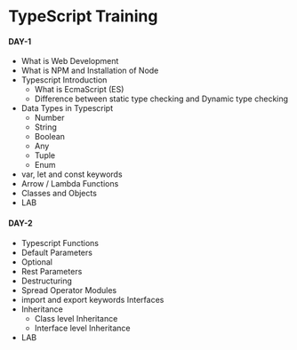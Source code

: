 # TypeScript Training

#### DAY-1	
* What is Web Development	
* What is NPM and Installation of Node	
* Typescript Introduction	
  * What is EcmaScript (ES)	
  * Difference between static type checking and Dynamic type checking	
* Data Types in Typescript	
  * Number	
  * String	
  * Boolean	
  * Any	
  * Tuple	
  * Enum	
* var, let and const keywords	
* Arrow / Lambda Functions	
* Classes and Objects	
* LAB	

#### DAY-2	
* Typescript Functions	
* Default Parameters	
* Optional	
* Rest Parameters 
* Destructuring 
* Spread Operator Modules	
* import and export keywords Interfaces	
* Inheritance	
  * Class level Inheritance
  * Interface level Inheritance	
* LAB	
